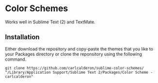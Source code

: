 # Color Schemes
Works well in Sublime Text (2) and TextMate.

## Installation
Either download the repository and copy-paste the themes that you like to your Packages directory or clone the reponsitory using the following command.

	git clone https://github.com/carlcalderon/sublime-color-schemes/ "/Library/Application Support/Sublime Text 2/Packages/Color Scheme - carlcalderon"